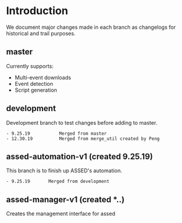 # Introduction
We document major changes made in each branch as changelogs for historical and trail purposes.

## master
Currently supports:

- Multi-event downloads
- Event detection
- Script generation


## development
Development branch to test changes before adding to master.

    - 9.25.19           Merged from master
    - 12.30.19          Merged from merge_util created by Peng


## assed-automation-v1 (created 9.25.19)
  This branch is to finish up ASSED's automation.

    - 9.25.19       Merged from development

## assed-manager-v1 (created *.**.**)
  Creates the management interface for assed
